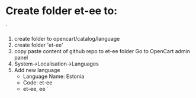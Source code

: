 # Create folder et-ee to:
`
1. create folder to opencart/catalog/language
2. create folder 'et-ee'
3. copy paste content of github repo to et-ee folder
Go to OpenCart admin panel
4. System->Localisation->Languages
5. Add new language
   * Language Name: Estonia
   * Code: et-ee
   * et-ee, ee
`

